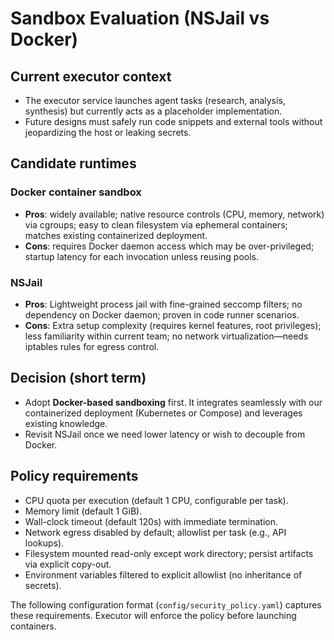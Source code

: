 # Sandbox Evaluation (NSJail vs Docker)

## Current executor context
- The executor service launches agent tasks (research, analysis, synthesis) but currently acts as a placeholder implementation.
- Future designs must safely run code snippets and external tools without jeopardizing the host or leaking secrets.

## Candidate runtimes
### Docker container sandbox
- **Pros**: widely available; native resource controls (CPU, memory, network) via cgroups; easy to clean filesystem via ephemeral containers; matches existing containerized deployment.
- **Cons**: requires Docker daemon access which may be over-privileged; startup latency for each invocation unless reusing pools.

### NSJail
- **Pros**: Lightweight process jail with fine-grained seccomp filters; no dependency on Docker daemon; proven in code runner scenarios.
- **Cons**: Extra setup complexity (requires kernel features, root privileges); less familiarity within current team; no network virtualization—needs iptables rules for egress control.

## Decision (short term)
- Adopt **Docker-based sandboxing** first. It integrates seamlessly with our containerized deployment (Kubernetes or Compose) and leverages existing knowledge.
- Revisit NSJail once we need lower latency or wish to decouple from Docker.

## Policy requirements
- CPU quota per execution (default 1 CPU, configurable per task).
- Memory limit (default 1 GiB).
- Wall-clock timeout (default 120s) with immediate termination.
- Network egress disabled by default; allowlist per task (e.g., API lookups).
- Filesystem mounted read-only except work directory; persist artifacts via explicit copy-out.
- Environment variables filtered to explicit allowlist (no inheritance of secrets).

The following configuration format (`config/security_policy.yaml`) captures these requirements. Executor will enforce the policy before launching containers.
